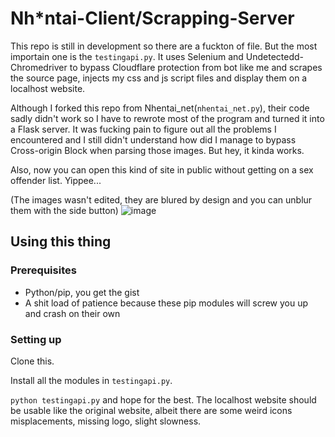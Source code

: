 # Nh*ntai-Client/Scrapping-Server

This repo is still in development so there are a fuckton of file.
But the most importain one is the `testingapi.py`. It uses Selenium and Undetectedd-Chromedriver to bypass Cloudflare protection from bot like me and scrapes the source page, injects my css and js script files and display them on a localhost website.

Although I forked this repo from Nhentai_net(`nhentai_net.py`), their code sadly didn't work so I have to rewrote most of the program and turned it into a Flask server. It was fucking pain to figure out all the problems I encountered and I still didn't understand how did I manage to bypass Cross-origin Block when parsing those images. But hey, it kinda works.

Also, now you can open this kind of site in public without getting on a sex offender list. Yippee...

(The images wasn't edited, they are blured by design and you can unblur them with the side button)
![image](https://user-images.githubusercontent.com/84757707/189525518-9cd48fd0-6f4a-489b-99fc-0d7dc4c844aa.png)

## Using this thing
### Prerequisites
- Python/pip, you get the gist
- A shit load of patience because these pip modules will screw you up and crash on their own

### Setting up

Clone this.

Install all the modules in `testingapi.py`.

`python testingapi.py` and hope for the best. The localhost website should be usable like the original website, albeit there are some weird icons misplacements, missing logo, slight slowness.

